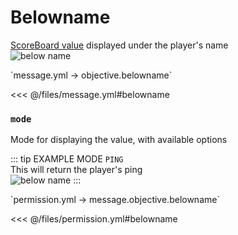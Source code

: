# Belowname

[ScoreBoard value](https://ru.minecraft.wiki/w/%D0%A1%D0%B8%D1%81%D1%82%D0%B5%D0%BC%D0%B0_%D1%81%D1%87%D1%91%D1%82%D0%B0_%D0%B8%D0%B3%D1%80%D0%BE%D0%B2%D1%8B%D1%85_%D1%81%D0%BE%D0%B1%D1%8B%D1%82%D0%B8%D0%B9) displayed under the player's name  
![below name](/belowname.png)

[//]: # (message.yml)
<!--@include: @/parts/words.md#setting-->
<!--@include: @/parts/words.md#path--> `message.yml → objective.belowname`

<!--@include: @/parts/words.md#default-->
<<< @/files/message.yml#belowname

<!--@include: @/parts/enable.md-->

### `mode`

Mode for displaying the value, with available options

<!--@include: @/parts/objective.md-->

::: tip EXAMPLE MODE `PING`  
This will return the player's ping  
![below name](/belowname.png)
:::

<!--@include: @/parts/ticker.md-->

[//]: # (permission.yml)
<!--@include: @/parts/words.md#permission-->
<!--@include: @/parts/words.md#path--> `permission.yml → message.objective.belowname`

<!--@include: @/parts/words.md#default-->
<<< @/files/permission.yml#belowname

<!--@include: @/parts/permission/permissionTier3.md-->

